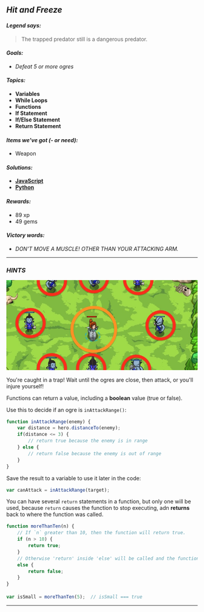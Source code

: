 ## _Hit and Freeze_

#### _Legend says:_
> The trapped predator still is a dangerous predator.

#### _Goals:_
+ _Defeat 5 or more ogres_

#### _Topics:_
+ **Variables**
+ **While Loops**
+ **Functions**
+ **If Statement**
+ **If/Else Statement**
+ **Return Statement**

#### _Items we've got (- or need):_
+ Weapon

#### _Solutions:_
+ **[JavaScript](hitAndFreeze.js)**
+ **[Python](hit_and_freeze.py)**

#### _Rewards:_
+ 89 xp
+ 49 gems

#### _Victory words:_
+ _DON'T MOVE A MUSCLE! OTHER THAN YOUR ATTACKING ARM._

___

### _HINTS_

![](img/hit_and_freeze.jpeg)

You're caught in a trap! Wait until the ogres are close, then attack, or you'll injure yourself!

Functions can return a value, including a **boolean** value (true or false).

Use this to decide if an ogre is `inAttackRange()`:

```javascript
function inAttackRange(enemy) {
    var distance = hero.distanceTo(enemy);
    if(distance <= 3) {
        // return true because the enemy is in range
    } else {
        // return false because the enemy is out of range
    }
}
```

Save the result to a variable to use it later in the code:

```javascript
var canAttack = inAttackRange(target);
```

You can have several `return` statements in a function, but only one will be used, because `return` causes the function to stop executing, adn **returns** back to where the function was called.

```javascript
function moreThanTen(n) {
    // If `n` greater than 10, then the function will return true.
    if (n > 10) {
        return true;
    }
    // Otherwise 'return' inside 'else' will be called and the function will return false.
    else {
        return false;
    }
}

var isSmall = moreThanTen(5);  // isSmall === true
```

___
